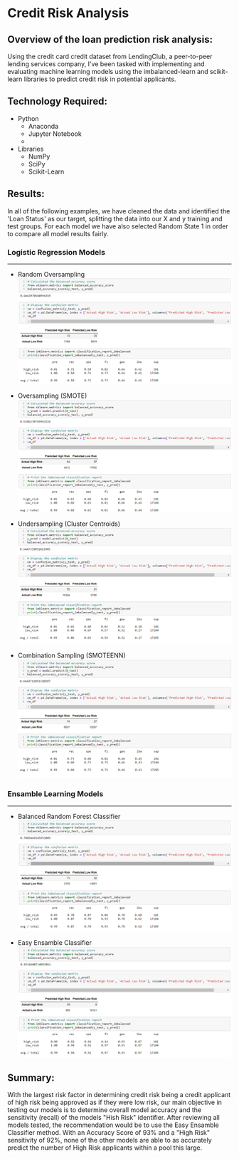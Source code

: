 # Credit Risk Analysis


## Overview of the loan prediction risk analysis:

Using the credit card credit dataset from LendingClub, a peer-to-peer lending services company, I've been tasked with implementing and evaluating machine learning models using the imbalanced-learn and scikit-learn libraries to predict credit risk in potential applicants. 

## Technology Required:
-   Python
    -   Anaconda
    -   Jupyter Notebook
    -   
-   Libraries
    -   NumPy
    -   SciPy
    -   Scikit-Learn

## Results:

In all of the following examples, we have cleaned the data and identified the 'Loan Status' as our target, splitting the data into our X and y training and test groups. For each model we have also selected Random State 1 in order to compare all model results fairly.

### Logistic Regression Models
---

- Random Oversampling
    ![ros](./images/ros.PNG) 

- Oversampling (SMOTE)
    ![smote](./images/smote.PNG) 

- Undersampling (Cluster Centroids)
    ![cluster](./images/cluster.PNG) 

-  Combination Sampling (SMOTEENN)
    ![smoteenn](./images/smoteenn.PNG)  

### Ensamble Learning Models
---

-   Balanced Random Forest Classifier
    ![brfc](./images/brfc.PNG)

-   Easy Ensamble Classifier
    ![eec](./images/eec.PNG)

## Summary:

With the largest risk factor in determining credit risk being a credit applicant of high risk being approved as if they were low risk, our main objective in testing our models is to determine overall model accuracy and the sensitivity (recall) of the models "Hish Risk" identifier. After reviewing all models tested, the recommendation would be to use the Easy Ensamble Classifier method. With an Accuracy Score of 93% and a "High Risk" sensitivity of 92%, none of the other models are able to as accurately predict the number of High Risk applicants within a pool this large.

